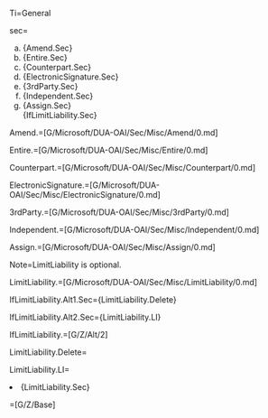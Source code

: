 Ti=General

sec=<ol type="a"><li>{Amend.Sec}</li><li>{Entire.Sec}</li><li>{Counterpart.Sec}</li><li>{ElectronicSignature.Sec}</li><li>{3rdParty.Sec}</li><li>{Independent.Sec}</li><li>{Assign.Sec}</li>{IfLimitLiability.Sec}</ol>

Amend.=[G/Microsoft/DUA-OAI/Sec/Misc/Amend/0.md]

Entire.=[G/Microsoft/DUA-OAI/Sec/Misc/Entire/0.md]

Counterpart.=[G/Microsoft/DUA-OAI/Sec/Misc/Counterpart/0.md]

ElectronicSignature.=[G/Microsoft/DUA-OAI/Sec/Misc/ElectronicSignature/0.md]

3rdParty.=[G/Microsoft/DUA-OAI/Sec/Misc/3rdParty/0.md]

Independent.=[G/Microsoft/DUA-OAI/Sec/Misc/Independent/0.md]

Assign.=[G/Microsoft/DUA-OAI/Sec/Misc/Assign/0.md]

Note=LimitLiability is optional.

LimitLiability.=[G/Microsoft/DUA-OAI/Sec/Misc/LimitLiability/0.md]

IfLimitLiability.Alt1.Sec={LimitLiability.Delete}

IfLimitLiability.Alt2.Sec={LimitLiability.LI}

IfLimitLiability.=[G/Z/Alt/2]

LimitLiability.Delete=</i>

LimitLiability.LI=<li>{LimitLiability.Sec}</li>

=[G/Z/Base]
